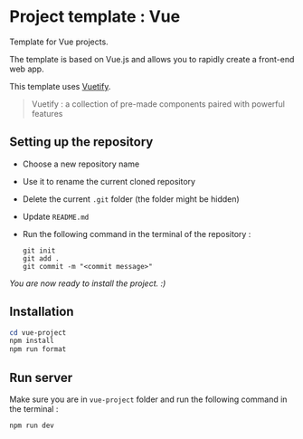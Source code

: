 # Project template : Vue

Template for Vue projects.

The template is based on Vue.js and allows you to rapidly create a front-end web app.

This template uses [Vuetify](https://vuetifyjs.com/en/).

> Vuetify : a collection of pre-made components paired with powerful features

## Setting up the repository

- Choose a new repository name

- Use it to rename the current cloned repository

- Delete the current `.git` folder (the folder might be hidden)

- Update `README.md`

- Run the following command in the terminal of the repository :

  ```git
  git init
  git add .
  git commit -m "<commit message>"
  ```

*You are now ready to install the project. :)*

## Installation

``` powershell
cd vue-project
npm install
npm run format
```

## Run server

Make sure you are in `vue-project` folder and run the following command in the terminal :

``` powershell
npm run dev
```

